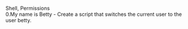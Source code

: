 Shell, Permissions <br>
0.My name is Betty - Create a script that switches the current user to the user betty.
